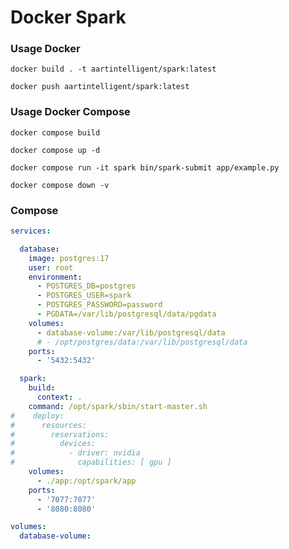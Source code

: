 Docker Spark
=============

### Usage Docker

```shell
docker build . -t aartintelligent/spark:latest
```

```shell
docker push aartintelligent/spark:latest
```

### Usage Docker Compose

```shell
docker compose build
```

```shell
docker compose up -d
```

```shell
docker compose run -it spark bin/spark-submit app/example.py
```

```shell
docker compose down -v
```

### Compose

```yaml
services:

  database:
    image: postgres:17
    user: root
    environment:
      - POSTGRES_DB=postgres
      - POSTGRES_USER=spark
      - POSTGRES_PASSWORD=password
      - PGDATA=/var/lib/postgresql/data/pgdata
    volumes:
      - database-volume:/var/lib/postgresql/data
      # - /opt/postgres/data:/var/lib/postgresql/data
    ports:
      - '5432:5432'

  spark:
    build:
      context: .
    command: /opt/spark/sbin/start-master.sh
#    deploy:
#      resources:
#        reservations:
#          devices:
#            - driver: nvidia
#              capabilities: [ gpu ]
    volumes:
      - ./app:/opt/spark/app
    ports:
      - '7077:7077'
      - '8080:8080'

volumes:
  database-volume:
```
